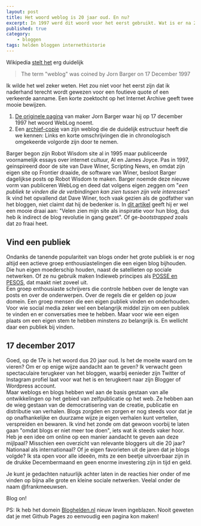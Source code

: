 ```yaml
---
layout: post
title: Het woord weblog is 20 jaar oud. En nu?
excerpt: In 1997 werd dit woord voor het eerst gebruikt. Wat is er na 20 jaar nog van over?
published: true
category: 
    - bloggen
tags: helden bloggen internethistorie
---
```


Wikipedia [stelt het][1] erg duidelijk

> The term "weblog" was coined by Jorn Barger on 17 December 1997

Ik wilde het wel zeker weten. Het zou niet voor het eerst zijn dat ik naderhand terecht wordt gewezen voor een foutieve quote of een verkeerde aanname. Een korte zoektocht op het Internet Archive geeft twee mooie bewijzen.

1. [De originele pagina][2] van maker Jorn Barger waar hij op 17 december 1997 het woord WebLog noemt. 
2. Een [archief-copie][3] van zijn weblog die de duidelijk estructuur heeft die we kennen: Links en korte omschrijvingen die in chronologisch omgekeerde volgorde zijn door te nemen.

Barger begon zijn Robot Wisdom site al in 1995 maar publiceerde voornamelijk essays over internet cultuur, AI en James Joyce. Pas in 1997, geinspireerd door de site van Dave Winer, Scripting News, en omdat zijn eigen site op Frontier draaide, de software van Winer, besloot Barger dagelijkse posts op Robot Wisdom te maken. Barger noemde deze nieuwe vorm van publiceren WebLog  en deed dat volgens eigen zeggen om "*een publiek te vinden die de verbindingen kan zien tussen zijn vele interesses*"
Ik vind het opvallend dat Dave Winer, toch vaak gezien als de godfather van het bloggen, niet claimt dat hij de bedenker is. In [dit artikel][4] geeft hij er wel een mooie draai aan: "Velen zien mijn site als inspiratie voor hun blog, dus heb ik indirect de blog revolutie in gang gezet". Of ge-_bootstrapped_ zoals dat zo fraai heet.

## Vind een publiek
Ondanks de tanende populariteit van blogs onder het grote publiek is er nog altijd een actieve groep enthousiastelingen die een eigen blog bijhouden. Die hun eigen moederschip houden, naast de satellieten op sociale netwerken. Of ze nu gebruik maken Indieweb principes als [POSSE en PESOS][5], dat maakt niet zoveel uit.   
Een groep enthousiaste schrijvers die controle hebben over de lengte van posts en over de onderwerpen. Over de regels die er gelden op jouw domein. Een groep mensen die een eigen publiek vinden en onderhouden. Voor wie social media zeker wel een belangrijk middel zijn om een publiek te vinden en er conversaties mee te hebben. Maar voor wie een eigen plaats om een eigen stem te hebben minstens zo belangrijk is. En wellicht daar een publiek bij vinden. 

## 17 december 2017
Goed, op de 17e is het woord dus 20 jaar oud. Is het de moeite waard om te vieren? Om er op enige wijze aandacht aan te geven? Ik verwacht geen spectaculaire terugkeer van het bloggen, waarbij eenieder zijn Twitter of Instagram profiel laat voor wat het is en terugkeert naar zijn Blogger of Wordpress account.   
Maar weblogs en blogs hebben wel aan de basis gestaan van alle ontwikkelingen op het gebied van zelfpublicatie op het web. Ze hebben aan de wieg gestaan van de democratisering van de creatie, publicatie en distributie van verhalen. 
Blogs zorgden en zorgen er nog steeds voor dat je op onafhankelijke en duurzame wijze je eigen verhalen kunt vertellen, verspreiden en bewaren. Ik vind het zonde om dat gewoon voorbij te laten gaan "omdat blogs er niet meer toe doen", iets wat ik steeds vaker hoor.   
Heb je een idee om online op een manier aandacht te geven aan deze mijlpaal? Misschien een overzicht van relevante bloggers uit die 20 jaar? Nationaal als internationaal? Of je eigen favorieten uit de jaren dat je blogs volgde? Ik sta open voor alle ideeën, mits ze een beetje uitvoerbaar zijn in de drukke Decembermaand en geen enorme investering zijn in tijd en geld.  

Je kunt je gedachten natuurlijk achter laten in de reacties hier onder of me vinden op bijna alle grote en kleine sociale netwerken. Veelal onder de naam @frankmeeuwsen.

Blog on!

PS: Ik heb het domein [Bloghelden.nl][6] nieuw leven ingeblazen. Nooit geweten dat je met Github Pages zo eenvoudig een pagina kon maken!


[1]:	https://en.wikipedia.org/wiki/Blog#History
[2]:	https://web.archive.org/web/20000817183613/http://www.robotwisdom.com/jorn/internet.html
[3]:	https://web.archive.org/web/19991128034650/http://robotwisdom.com:80/log1997m12.html
[4]:	https://web.archive.org/web/20070325212554/http://www.scripting.com/stories/2007/03/20/theBlogBootstrap.html
[5]:	/POSSE-en-PESOS/
[6]:	http://Bloghelden.nl
